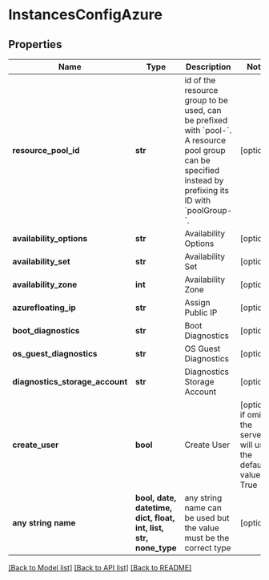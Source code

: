 # InstancesConfigAzure


## Properties
Name | Type | Description | Notes
------------ | ------------- | ------------- | -------------
**resource_pool_id** | **str** | id of the resource group to be used, can be prefixed with &#x60;pool-&#x60;. A resource pool group can be specified instead by prefixing its ID with &#x60;poolGroup-&#x60;. | [optional] 
**availability_options** | **str** | Availability Options | [optional] 
**availability_set** | **str** | Availability Set | [optional] 
**availability_zone** | **int** | Availability Zone | [optional] 
**azurefloating_ip** | **str** | Assign Public IP | [optional] 
**boot_diagnostics** | **str** | Boot Diagnostics | [optional] 
**os_guest_diagnostics** | **str** | OS Guest Diagnostics | [optional] 
**diagnostics_storage_account** | **str** | Diagnostics Storage Account | [optional] 
**create_user** | **bool** | Create User | [optional]  if omitted the server will use the default value of True
**any string name** | **bool, date, datetime, dict, float, int, list, str, none_type** | any string name can be used but the value must be the correct type | [optional]

[[Back to Model list]](../README.md#documentation-for-models) [[Back to API list]](../README.md#documentation-for-api-endpoints) [[Back to README]](../README.md)


